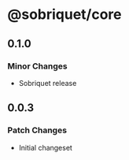 # @sobriquet/core

## 0.1.0

### Minor Changes

- Sobriquet release

## 0.0.3

### Patch Changes

- Initial changeset
